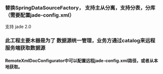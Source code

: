 ###  替换SpringDataSourceFactory， 支持主从分离，支持分表，分库（需要配置jade-config.xml）
支持 jade 2.0

### 此工程主要木器是为了 数据源统一管理，业务方通过catalog来远程服务端获取数据源


#### RemoteXmlDocConfigurator中可以配置远程jade-config.xml路径，或者从本地获取。






